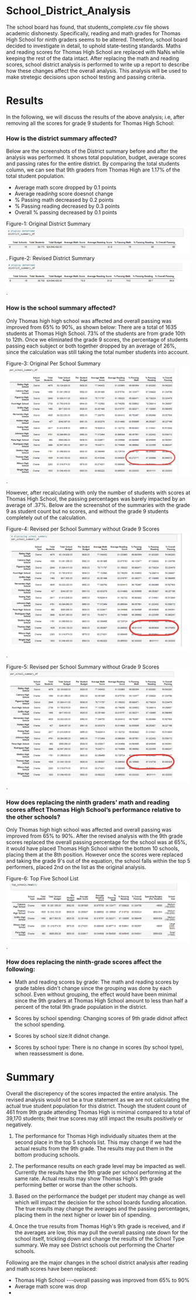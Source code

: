 # School_District_Analysis
The school board has found, that students_complete.csv file shows academic dishonesty. Specifically, reading and math grades for Thomas High School for ninth graders seems to be altered. Therefore, school board decided to investigate in detail, to uphold state-testing standards. Maths and reading scores for Thomas High School are replaced with NaNs while keeping the rest of the data intact. After replacing the math and reading scores, school district analysis is performed to write up a report to describe how these changes affect the overall analysis.
This analysis will be used to make stretegic decisions upon school testing and passing criteria.


# Results
In the following, we will discuss the results of the above analysis; i.e, after removing all the scores for grade 9 students for Thomas High School: 
### How is the district summary affected?
Below are the screenshots of the District summary before and after the analysis was performed. It shows total population, budget, average scores and passing rates for the entire district. By comparing the total students column, we can see that 9th graders from Thomas High are 1.17% of the total student population.
* Average math score dropped by 0.1 points
* Average readinhg score doesnot change
* % Passing math decreased by 0.2 points
* % Passing reading decreased by 0.3 points
* Overall % passing decreased by 0.1 points

Figure-1: Original District Summary![Original District Summary](https://github.com/FatimaJHussain/python_project/blob/main/original_district.png).
Figure-2: Revised District Summary ![Revised District Summary](https://github.com/FatimaJHussain/python_project/blob/main/revised_district.png).

### How is the school summary affected? 
Only Thomas high high school was affected and overall passing was improved from 65% to 90%, as shown below: 
There are a total of 1635 students at Thomas High School. 73% of the students are from grade 10th to 12th. Once we eliminated the grade 9 scores, the percentage of students passing each subject or both together dropped by an average of 26%, since the calculation was still taking the total number students into account.

Figure-3: Original Per School Summary![Original District Summary](https://github.com/FatimaJHussain/python_project/blob/main/original_perschool_summary.png).

However, after recalculating with only the number of students with scores at Thomas High School, the passing percentages was barely impacted by an average of .37%. Below are the screenshot of the summaries with the grade 9 as student count but no scores, and without the grade 9 students completely out of the calculation.

Figure-4: Revised per School Summary without Grade 9 Scores ![Revised District Summary](https://github.com/FatimaJHussain/python_project/blob/main/revised_perschool.png).


Figure-5: Revised per School Summary without Grade 9 Scores ![Revised District Summary](https://github.com/FatimaJHussain/python_project/blob/main/revised+perschool1.png).

### How does replacing the ninth graders’ math and reading scores affect Thomas High School’s performance relative to the other schools?
Only Thomas high high school was affected and overall passing was improved from 65% to 90%. After the revised analysis with the 9th grade scores replaced the overall passing percentage for the school was at 65%, it would have placed Thomas High School within the bottom 10 schools, placing them at the 8th position. However once the scores were replaced and taking the grade 9's out of the equation, the school falls within the top 5 performers, placed 2nd on the list as the original analysis.

Figure-6: Top Five School List![Revised District Summary](https://github.com/FatimaJHussain/python_project/blob/main/top_5list.png).


### How does replacing the ninth-grade scores affect the following:
* Math and reading scores by grade: The math and reading scores by grade tables didn't change since the grouping was done by each school. Even without grouping, the effect would have been minimal since the 9th graders at Thomas High School amount to less than half a percent of the total 9th grade population in the district.

* Scores by school spending: Changing scores of 9th grade didnot affect the school spending. 
* Scores by school size:It didnot change. 
* Scores by school type: There is no change in scores (by school type), when reassessment is done.

# Summary
Overall the discrepency of the scores impacted the entire analysis. The revised analysis would not be a true statement as we are not calculating the actual true student population for this district. Though the student count of 461 from 9th grade attending Thomas High is minimal compared to a total of 39,170 students; their true scores may still impact the results positively or negatively.

1. The performance for Thomas High individually situates them at the second place in the top 5 schools list. This may change if we had the actual results from the 9th grade. The results may put them in the bottom producing schools.

2. The performance results on each grade level may be impacted as well. Currently the results have the 9th grade per school performing at the same rate. Actual results may show Thomas High's 9th grade performing better or worse than the other schools.

3. Based on the performance the budget per student may change as well which will impact the decision for the school boards funding allocation. The true results may change the averages and the passing percentages, placing them in the next higher or lower bin of spending.

4. Once the true results from Thomas High's 9th grade is received, and if the averages are low, this may pull the overall passing rate down for the school itself, trickling down and change the results of the School Type summary. We may see District schools out performing the Charter schools.

Following are the major changes in the school district analysis after reading and math scores have been replaced:
* Thomas High School ---overall passing was improved from 65% to 90%
* Average math score was drop
*
